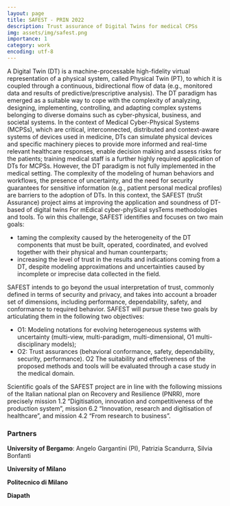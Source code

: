 ```yaml
---
layout: page
title: SAFEST - PRIN 2022
description: Trust assurance of Digital Twins for medical CPSs
img: assets/img/safest.png
importance: 1
category: work
encoding: utf-8
---
```

A Digital Twin (DT) is a machine-processable high-fidelity virtual representation of a physical system, called Physical Twin (PT), to
which it is coupled through a continuous, bidirectional flow of data (e.g., monitored data and results of predictive/prescriptive
analysis). The DT paradigm has emerged as a suitable way to cope with the complexity of analyzing, designing, implementing,
controlling, and adapting complex systems belonging to diverse domains such as cyber-physical, business, and societal systems. In
the context of Medical Cyber-Physical Systems (MCPSs), which are critical, interconnected, distributed and context-aware systems of
devices used in medicine, DTs can simulate physical devices and specific machinery pieces to provide more informed and real-time
relevant healthcare responses, enable decision making and assess risks for the patients; training medical staff is a further highly
required application of DTs for MCPSs. However, the DT paradigm is not fully implemented in the medical setting. The complexity of
the modeling of human behaviors and workflows, the presence of uncertainty, and the need for security guarantees for sensitive
information (e.g., patient personal medical profiles) are barriers to the adoption of DTs. In this context, the SAFEST (truSt Assurance) 
project aims at improving the application and soundness of DT-based of digital twins For mEdical cyber-phySical sysTems
methodologies and tools. To win this challenge, SAFEST identifies and focuses on two main goals:
- taming the complexity caused by the heterogeneity of the DT components that must be built, operated, coordinated, and evolved
together with their physical and human counterparts;
- increasing the level of trust in the results and indications coming from a DT, despite modeling approximations and uncertainties
caused by incomplete or imprecise data collected in the field.

SAFEST intends to go beyond the usual interpretation of trust, commonly defined in terms of security and privacy, and takes into
account a broader set of dimensions, including performance, dependability, safety, and conformance to required behavior. SAFEST
will pursue these two goals by articulating them in the following two objectives:
*   O1: Modeling notations for evolving heterogeneous systems with uncertainty (multi-view, multi-paradigm, multi-dimensional, O1
multi-disciplinary models);
*   O2: Trust assurances (behavioral conformance, safety, dependability, security, performance). O2
The suitability and effectiveness of the proposed methods and tools will be evaluated through a case study in the medical domain.

Scientific goals of the SAFEST project are in line with the following missions of the Italian national plan on Recovery and Resilience
(PNRR), more precisely mission 1.2 “Digitisation, innovation and competitiveness of the production system”, mission 6.2 “Innovation,
research and digitisation of healthcare”, and mission 4.2 “From research to business”.

### Partners

**University of Bergamo**: Angelo Gargantini (PI), Patrizia Scandurra, Silvia Bonfanti

**University of Milano**

**Politecnico di Milano**


**Diapath**
